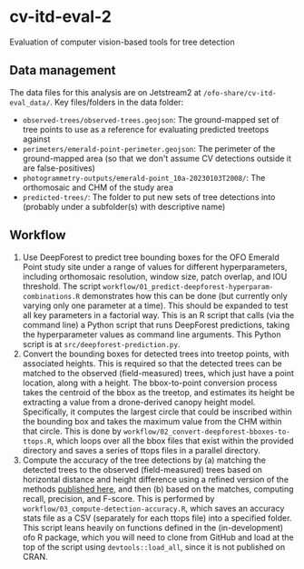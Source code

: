 # cv-itd-eval-2

Evaluation of computer vision-based tools for tree detection

## Data management

The data files for this analysis are on Jetstream2 at `/ofo-share/cv-itd-eval_data/`. Key
files/folders in the data folder:

- `observed-trees/observed-trees.geojson`: The ground-mapped set of tree points to use as a
reference for evaluating predicted treetops against
- `perimeters/emerald-point-perimeter.geojson`: The perimeter of the ground-mapped area (so that we
  don't assume CV detections outside it are false-positives)
- `photogrammetry-outputs/emerald-point_10a-20230103T2008/`: The orthomosaic and CHM of the study
  area
- `predicted-trees/`: The folder to put new sets of tree detections into (probably under a
  subfolder(s) with descriptive name)


## Workflow

1. Use DeepForest to predict tree bounding boxes for the OFO Emerald Point study site under a range
   of values for different hyperparameters, including orthomosaic resolution, window size,
   patch overlap, and IOU threshold. The script `workflow/01_predict-deepforest-hyperparam-combinations.R`
   demonstrates how this can be done (but currently only varying only one parameter at a time). This
   should be expanded to test all key parameters in a factorial way. This is an R script that calls
   (via the command line) a Python script that runs DeepForest predictions, taking the
   hyperparameter values as command line arguments. This Python script is at `src/deepforest-prediction.py`.
2. Convert the bounding boxes for detected trees into treetop points, with associated heights. This
   is required so that the detected trees can be matched to the observed (field-measured) trees,
   which just have a point location, along with a height. The bbox-to-point conversion process takes
   the centroid of the bbox as the treetop, and estimates its height be extracting a value from a
   drone-derived canopy height model. Specifically, it computes the largest circle that could be
   inscribed within the bounding box and takes the maximum value from the CHM within that circle.
   This is done by `workflow/02_convert-deepforest-bboxes-to-ttops.R`, which loops over all the bbox
   files that exist within the provided directory and saves a series of ttops files in a parallel
   directory.
3. Compute the accuracy of the tree detections by (a) matching the detected trees to the observed
   (field-measured) trees based on horizontal distance and height difference using a refined version
   of the methods [published
   here](https://besjournals.onlinelibrary.wiley.com/doi/10.1111/2041-210X.13860), and then (b)
   based on the matches, computing recall, precision, and F-score. This is performed by
   `workflow/03_compute-detection-accuracy.R`, which saves an accuracy stats file as a CSV
   (separately for each ttops file) into a specified folder. This script leans heavily on functions
   defined in the (in-development) ofo R package, which you will need to clone from GitHub and load
   at the top of the script using `devtools::load_all`, since it is not published on CRAN.
